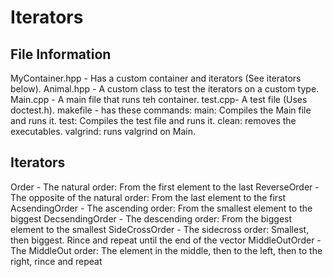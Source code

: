 # Iterators

## File Information
MyContainer.hpp - Has a custom container and iterators (See iterators below).
Animal.hpp - A custom class to test the iterators on a custom type.
Main.cpp - A main file that runs teh container.
test.cpp- A test file (Uses doctest.h).
makefile - has these commands:
main: Compiles the Main file and runs it.
test: Compiles the test file and runs it.
clean: removes the executables.
valgrind: runs valgrind on Main.

## Iterators

Order - The natural order: From the first element to the last
ReverseOrder - The opposite of the natural order: From the last element to the first
AcsendingOrder - The ascending order: From the smallest element to the biggest
DecsendingOrder - The descending order: From the biggest element to the smallest
SideCrossOrder - The sidecross order: Smallest, then biggest. Rince and repeat until the end of the vector
MiddleOutOrder - The MiddleOut order: The element in the middle, then to the left, then to the right, rince and repeat
